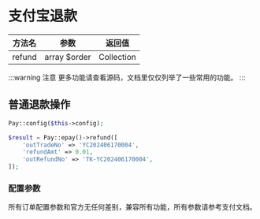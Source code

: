 # 支付宝退款

|  方法名   |      参数      |    返回值     |
|:------:|:------------:|:----------:|
| refund | array $order | Collection |

:::warning 注意
更多功能请查看源码，文档里仅仅列举了一些常用的功能。
:::

## 普通退款操作

```php
Pay::config($this->config);

$result = Pay::epay()->refund([
    'outTradeNo' => 'YC202406170004',
    'refundAmt' => 0.01,
    'outRefundNo' => 'TK-YC202406170004',
]);
```

### 配置参数

所有订单配置参数和官方无任何差别，兼容所有功能，所有参数请参考支付文档。

